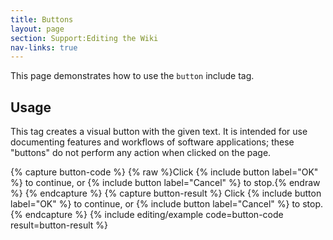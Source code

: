 ```yaml
---
title: Buttons
layout: page
section: Support:Editing the Wiki
nav-links: true
---
```


This page demonstrates how to use the `button` include tag.

## Usage

This tag creates a visual button with the given text. It is intended for use documenting features and workflows of software applications; these "buttons" do not perform any action when clicked on the page.

{% capture button-code %}
{% raw %}Click {% include button label="OK" %} to continue,
or {% include button label="Cancel" %} to stop.{% endraw %}
{% endcapture %}
{% capture button-result %}
Click {% include button label="OK" %} to continue,
or {% include button label="Cancel" %} to stop.
{% endcapture %}
{% include editing/example code=button-code result=button-result %}
